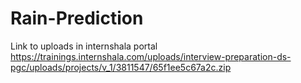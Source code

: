 # Rain-Prediction
Link to uploads in internshala portal
https://trainings.internshala.com/uploads/interview-preparation-ds-pgc/uploads/projects/v_1/3811547/65f1ee5c67a2c.zip

